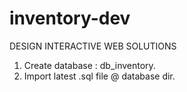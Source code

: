 # inventory-dev
DESIGN INTERACTIVE WEB SOLUTIONS

1. Create database : db_inventory.
2. Import latest .sql file @ database dir.